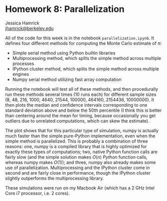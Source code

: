 # Homework 8: Parallelization

Jessica Hamrick  
jhamrick@berkeley.edu

All of the code for this week is in the notebook
`parallelization.ipynb`. It defines four different methods for
computing the Monte Carlo estimate of $\pi$:

* Simple serial method using Python builtin libraries
* Multiprocessing method, which splits the simple method across
  multiple processes
* IPython cluster method, which splits the simple method across
  multiple engines
* Numpy serial method utilizing fast array computation

Running the notebook will test all of these methods, and then
procedurally run these methods several times (10 runs each) for
different sample sizes (8, 48, 216, 1000, 4640, 21544, 100000, 464160,
2154436, 10000000). It then plots the median and confidence intervals
corresponding to one standard deviation above and below the 50th
percentile (I think this is better than centering around the mean for
timing, because occasionally you get outliers due to unrelated
computations, which can skew the estimate).

The plot shows that for this particular type of simulation, numpy is
actually much faster than the simple pure-Python implementation, even
when the simple method is parallelized. This is probably a combination
of three reasons: one, numpy is a compiled library that is highly
optimized for exactly these types of computations; two, native Python
function calls are fairly slow (and the simple solution makes $O(n)$
*Python* function calls, whereas numpy makes $O(1)$); and three, numpy
also already makes some use of parallelization. Multiprocessing and
the IPython cluster come in second and are fairly close in
performance, though the IPython cluster slightly outperforms the
multiprocessing library.

These simulations were run on my Macbook Air (which has a 2 GHz Intel
Core i7 processor, i.e. 2 cores).
